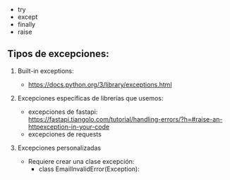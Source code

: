 
* try
* except
* finally
* raise

## Tipos de excepciones:

1. Built-in exceptions:
    * https://docs.python.org/3/library/exceptions.html

2. Excepciones específicas de librerías que usemos:
    * excepciones de fastapi: https://fastapi.tiangolo.com/tutorial/handling-errors/?h=#raise-an-httpexception-in-your-code
    * excepciones de requests

3. Excepciones personalizadas
    * Requiere crear una clase excepción:
        * class EmailInvalidError(Exception):

